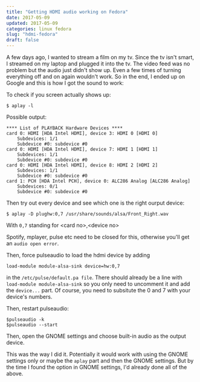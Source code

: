 ```yaml
---
title: "Getting HDMI audio working on Fedora"
date: 2017-05-09
updated: 2017-05-09
categories: linux fedora
slug: "hdmi-fedora"
draft: false
---
```

A few days ago, I wanted to stream a film on my tv. Since the tv isn't smart, I streamed on my laptop and plugged it into the tv. The video feed was no problem but the audio just didn't show up. Even a few times of turning everything off and on again wouldn't work. So in the end, I ended up on Google and this is how I got the sound to work:

To check if you screen actually shows up:

	$ aplay -l

Possible output:

```
**** List of PLAYBACK Hardware Devices ****
card 0: HDMI [HDA Intel HDMI], device 3: HDMI 0 [HDMI 0]
	Subdevices: 1/1
	Subdevice #0: subdevice #0
card 0: HDMI [HDA Intel HDMI], device 7: HDMI 1 [HDMI 1]
	Subdevices: 1/1
	Subdevice #0: subdevice #0
card 0: HDMI [HDA Intel HDMI], device 8: HDMI 2 [HDMI 2]
	Subdevices: 1/1
	Subdevice #0: subdevice #0
card 1: PCH [HDA Intel PCH], device 0: ALC286 Analog [ALC286 Analog]
	Subdevices: 0/1
	Subdevice #0: subdevice #0
```

Then try out every device and see which one is the right ourput device:

	$ aplay -D plughw:0,7 /usr/share/sounds/alsa/Front_Right.wav

With `0,7` standing for \<card no\>,\<device no\>

Spotify, mplayer, pulse etc need to be closed for this, otherwise you'll get an `audio open error`.

Then, force pulseaudio to load the hdmi device by adding

	load-module module-alsa-sink device=hw:0,7

in the `/etc/pulse/default.pa file`. There should already be a line with `load-module module-alsa-sink` so you only need to uncomment it and add the `device...` part. Of course, you need to subsitute the 0 and 7 with your device's numbers.

Then, restart pulseaudio:

	$pulseaudio -k
	$pulseaudio --start

Then, open the GNOME settings and choose built-in audio as the output device.

This was the way I did it. Potentially it would work with using the GNOME settings only or maybe the `aplay` part and then the GNOME settings. But by the time I found the option in GNOME settings, I'd already done all of the above.
